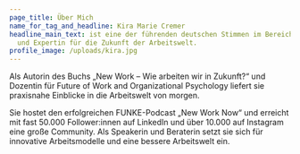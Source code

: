 ```yaml
---
page_title: Über Mich
name_for_tag_and_headline: Kira Marie Cremer
headline_main_text: ist eine der führenden deutschen Stimmen im Bereich New Work
  und Expertin für die Zukunft der Arbeitswelt.
profile_image: /uploads/kira.jpg
---
```


Als Autorin des Buchs „New Work – Wie arbeiten wir in Zukunft?“ und Dozentin für Future of Work and Organizational Psychology liefert sie praxisnahe Einblicke in die Arbeitswelt von morgen. 

Sie hostet den erfolgreichen FUNKE-Podcast „New Work Now“ und erreicht mit fast 50.000 Follower:innen auf LinkedIn und über 10.000 auf Instagram eine große Community. Als Speakerin und Beraterin setzt sie sich für innovative Arbeitsmodelle und eine bessere Arbeitswelt ein.
